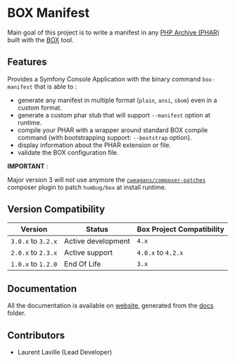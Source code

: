 <!-- markdownlint-disable MD013 MD033 -->
# BOX Manifest

Main goal of this project is to write a manifest in any [PHP Archive (PHAR)](https://www.php.net/phar)
built with the [BOX](https://github.com/box-project/box) tool.

## Features

Provides a Symfony Console Application with the binary command `box-manifest` that is able to :

- generate any manifest in multiple format (`plain`, `ansi`, `sbom`) even in a custom format.
- generate a custom phar stub that will support `--manifest` option at runtime.
- compile your PHAR with a wrapper around standard BOX compile command (with bootstrapping support: `--bootstrap` option).
- display information about the PHAR extension or file.
- validate the BOX configuration file.

**IMPORTANT** :

Major version 3 will not use anymore the [`cweagans/composer-patches`](https://github.com/cweagans/composer-patches)
composer plugin to patch `humbug/box` at install runtime.

## Version Compatibility

| Version            | Status             | Box Project Compatibility |
|--------------------|--------------------|---------------------------|
| `3.0.x` to `3.2.x` | Active development | `4.x`                     |
| `2.0.x` to `2.3.x` | Active support     | `4.0.x` to `4.2.x`        |
| `1.0.x` to `1.2.0` | End Of Life        | `3.x`                     |

## Documentation

All the documentation is available on [website](https://llaville.github.io/box-manifest/3.x),
generated from the [docs](https://github.com/llaville/box-manifest/tree/master/docs) folder.

## Contributors

- Laurent Laville (Lead Developer)
